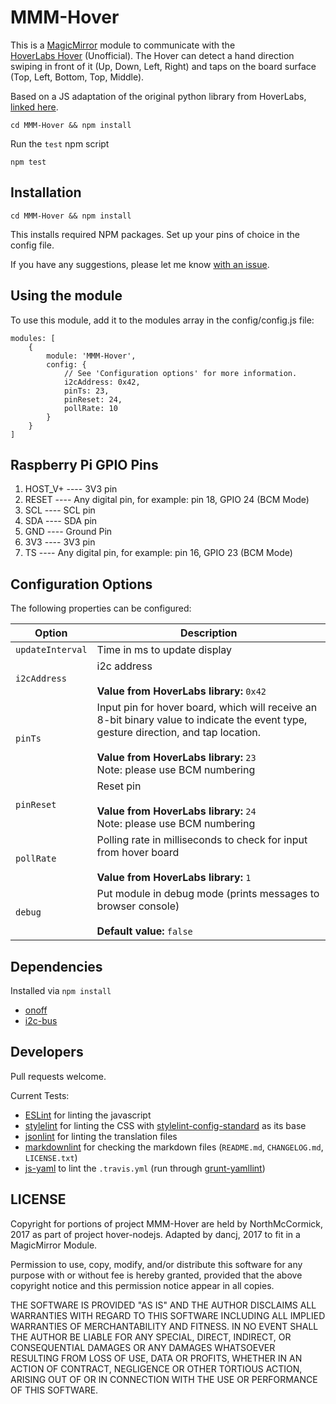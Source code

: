 # MMM-Hover
This is a [MagicMirror](https://github.com/MichMich/MagicMirror) module to communicate with the  
[HoverLabs Hover](http://www.hoverlabs.co/products/hover/) (Unofficial). The Hover can detect a hand direction swiping in front of it (Up, Down, Left, Right) and taps on the board surface (Top, Left, Bottom, Top, Middle).

Based on a JS adaptation of the original python library from HoverLabs, [linked here](https://github.com/NorthMcCormick/hover-nodejs/blob/master/Hover.js).

```
cd MMM-Hover && npm install
```

Run the `test` npm script

```
npm test
```

## Installation

```
cd MMM-Hover && npm install
```

This installs required NPM packages. Set up your pins of choice in the config file.

If you have any suggestions, please let me know [with an issue](https://github.com/dancj/MMM-Hover/issues/new).

## Using the module
To use this module, add it to the modules array in the config/config.js file:
```
modules: [
	{
		module: 'MMM-Hover',
		config: {
			// See 'Configuration options' for more information.
			i2cAddress: 0x42,
			pinTs: 23,
			pinReset: 24,
			pollRate: 10
		}
	}
]
```

## Raspberry Pi GPIO Pins

1. HOST_V+    ----    3V3 pin
1. RESET      ----    Any digital pin, for example: pin 18, GPIO 24 (BCM Mode)
1. SCL        ----    SCL pin
1. SDA        ----    SDA pin
1. GND        ----    Ground Pin
1. 3V3        ----    3V3 pin
1. TS         ----    Any digital pin, for example: pin 16, GPIO 23 (BCM Mode)

## Configuration Options
The following properties can be configured:

<table width="100%">
	<!-- why, markdown... -->
	<thead>
		<tr>
			<th>Option</th>
			<th width="100%">Description</th>
		</tr>
	<thead>
	<tbody>
		<tr>
			<td><code>updateInterval</code></td>
			<td>Time in ms to update display</td>
		</tr>
    <tr>
			<td><code>i2cAddress</code></td>
			<td>i2c address<br>
				<br><b>Value from HoverLabs library:</b> <code>0x42</code>
			</td>
		</tr>
    <tr>
			<td><code>pinTs</code></td>
			<td>Input pin for hover board, which will receive an 8-bit binary value to indicate the event type, gesture direction, and tap location.<br>
				<br><b>Value from HoverLabs library:</b> <code>23</code>
        <br>Note: please use BCM numbering
			</td>
		</tr>
    <tr>
			<td><code>pinReset</code></td>
			<td>Reset pin<br>
				<br><b>Value from HoverLabs library:</b> <code>24</code>
        <br>Note: please use BCM numbering
			</td>
		</tr>
    <tr>
      <td><code>pollRate</code></td>
      <td>Polling rate in milliseconds to check for input from hover board<br>
        <br><b>Value from HoverLabs library:</b> <code>1</code>
      </td>
    </tr>
		<tr>
      <td><code>debug</code></td>
      <td>Put module in debug mode (prints messages to browser console)<br>
        <br><b>Default value:</b> <code>false</code>
      </td>
    </tr>
	</tbody>
</table>


## Dependencies

Installed via `npm install`
* [onoff](https://www.npmjs.com/package/onoff)
* [i2c-bus](https://www.npmjs.com/package/i2c-bus)

## Developers

Pull requests welcome.

Current Tests:
* [ESLint](http://eslint.org/) for linting the javascript
* [stylelint](https://stylelint.io/) for linting the CSS with [stylelint-config-standard](https://github.com/stylelint/stylelint-config-standard) as its base
* [jsonlint](https://github.com/zaach/jsonlint) for linting the translation files
* [markdownlint](https://github.com/DavidAnson/markdownlint) for checking the markdown files (`README.md`, `CHANGELOG.md`, `LICENSE.txt`)
* [js-yaml](https://github.com/nodeca/js-yaml) to lint the `.travis.yml` (run through [grunt-yamllint](https://github.com/geedew/grunt-yamllint))

## LICENSE

Copyright for portions of project MMM-Hover are held by NorthMcCormick, 2017 as part of project hover-nodejs. Adapted by dancj, 2017 to fit in a MagicMirror Module.

Permission to use, copy, modify, and/or distribute this software for any purpose with or without fee is hereby granted, provided that the above copyright notice and this permission notice appear in all copies.

THE SOFTWARE IS PROVIDED "AS IS" AND THE AUTHOR DISCLAIMS ALL WARRANTIES WITH REGARD TO THIS SOFTWARE INCLUDING ALL IMPLIED WARRANTIES OF MERCHANTABILITY AND FITNESS. IN NO EVENT SHALL THE AUTHOR BE LIABLE FOR ANY SPECIAL, DIRECT, INDIRECT, OR CONSEQUENTIAL DAMAGES OR ANY DAMAGES WHATSOEVER RESULTING FROM LOSS OF USE, DATA OR PROFITS, WHETHER IN AN ACTION OF CONTRACT, NEGLIGENCE OR OTHER TORTIOUS ACTION, ARISING OUT OF OR IN CONNECTION WITH THE USE OR PERFORMANCE OF THIS SOFTWARE.
